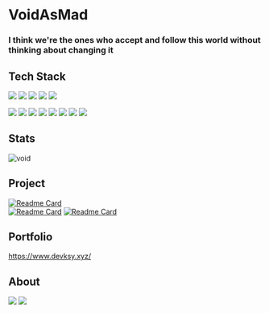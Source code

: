 
# VoidAsMad

### I think we're the ones who accept and follow this world without thinking about changing it<br/>

## Tech Stack
<img src="https://img.shields.io/badge/python-4374D9?style=for-the-badge&logo=python&logoColor=white"> <img src="https://img.shields.io/badge/javascript-F7DF1E?style=for-the-badge&logo=javascript&logoColor=white"> <img src="https://img.shields.io/badge/c-A8B9CC?style=for-the-badge&logo=c&logoColor=white"> <img src="https://img.shields.io/badge/c++-00599C?style=for-the-badge&logo=cplusplus&logoColor=white"> <img src="https://img.shields.io/badge/html5-E34F26?style=for-the-badge&logo=html5&logoColor=white">

<img src="https://img.shields.io/badge/flask-000000?style=for-the-badge&logo=flask&logoColor=white"> <img src="https://img.shields.io/badge/django-092E20?style=for-the-badge&logo=django&logoColor=white"> <img src="https://img.shields.io/badge/SQLite-003B57?style=for-the-badge&logo=SQLite&logoColor=white"> <img src="https://img.shields.io/badge/aws-232F3E?style=for-the-badge&logo=amazonaws&logoColor=white"> <img src="https://img.shields.io/badge/react-61DAFB?style=for-the-badge&logo=react&logoColor=white"> <img src="https://img.shields.io/badge/Ubuntu-E95420?style=for-the-badge&logo=Ubuntu&logoColor=white"> <img src="https://img.shields.io/badge/Linux-FCC624?style=for-the-badge&logo=Linux&logoColor=black">   <img src="https://img.shields.io/badge/Firebase-FFCA28?style=for-the-badge&logo=Firebase&logoColor=white"><br/>
## Stats
![void](https://github-readme-stats.vercel.app/api?username=VoidAsMad&show_icons=true&theme=dark)<br/>

## Project
[![Readme Card](https://github-readme-stats.vercel.app/api/pin/?username=VoidAsMad&repo=Naipy)](https://github.com/VoidAsMad/Naipy)<br>
[![Readme Card](https://github-readme-stats.vercel.app/api/pin/?username=VoidAsMad&repo=Pixivery)](https://github.com/VoidAsMad/Pixivery)
[![Readme Card](https://github-readme-stats.vercel.app/api/pin/?username=VoidAsMad&repo=jsonly)](https://github.com/VoidAsMad/jsonly)

## Portfolio
https://www.devksy.xyz/

## About
[<img src="https://img.shields.io/badge/discord-4374D9?style=for-the-badge&logo=discord&logoColor=white">](https://discord.com/users/712838792595112006)
[<img src="https://img.shields.io/badge/instagram-E4405F?style=for-the-badge&logo=instagram&logoColor=white">](https://www.instagram.com/wol.pis/)
